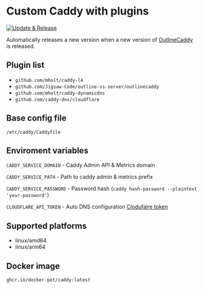 # Custom Caddy with plugins

[![Update & Release](https://github.com/docker-pet/caddy/actions/workflows/update-and-release.yml/badge.svg)](https://github.com/docker-pet/caddy/actions/workflows/update-and-release.yml)

Automatically releases a new version when a new version of [OutlineCaddy](https://github.com/Jigsaw-Code/outline-ss-server/tree/master/outlinecaddy) is released.


## Plugin list

- `github.com/mholt/caddy-l4`
- `github.com/Jigsaw-Code/outline-ss-server/outlinecaddy`
- `github.com/mholt/caddy-dynamicdns`
- `github.com/caddy-dns/cloudflare`


## Base config file

`/etc/caddy/Caddyfile`


## Enviroment variables

`CADDY_SERVICE_DOMAIN` - Caddy Admin API & Metrics domain

`CADDY_SERVICE_PATH` - Path to caddy admin & metrics prefix

`CADDY_SERVICE_PASSWORD` - Password hash (`caddy hash-password --plaintext 'your-password'`)

`CLOUDFLARE_API_TOKEN` - Auto DNS configuration [Clodufalre token](https://dash.cloudflare.com/profile/api-tokens)


## Supported platforms

- linux/amd64
- linux/arm64


## Docker image

`ghcr.io/docker-pet/caddy:latest`